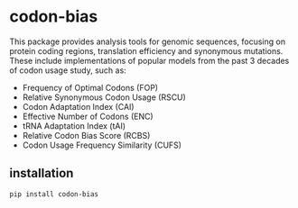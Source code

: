 # codon-bias

This package provides analysis tools for genomic sequences, focusing on protein coding regions, translation efficiency and synonymous mutations. These include implementations of popular models from the past 3 decades of codon usage study, such as:

- Frequency of Optimal Codons (FOP)
- Relative Synonymous Codon Usage (RSCU)
- Codon Adaptation Index (CAI)
- Effective Number of Codons (ENC)
- tRNA Adaptation Index (tAI)
- Relative Codon Bias Score (RCBS)
- Codon Usage Frequency Similarity (CUFS)

## installation

```
pip install codon-bias
```
